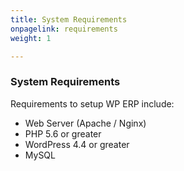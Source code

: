 ```yaml
---
title: System Requirements
onpagelink: requirements
weight: 1

---
```


### **System Requirements**

Requirements to setup WP ERP include:

- Web Server (Apache / Nginx)
- PHP 5.6 or greater
- WordPress 4.4 or greater
- MySQL
 
